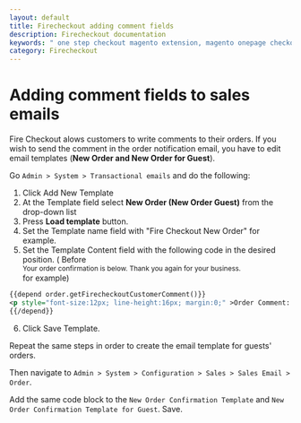 ```yaml
---
layout: default
title: Firecheckout adding comment fields
description: Firecheckout documentation
keywords: " one step checkout magento extension, magento onepage checkout, magento checkout extension, one step checkout magento, magento edit checkout fields, one step checkout module magento, one step checkout magento mobile, magento one page checkout extension, magento one page checkout responsive, magento one page checkout custom fields, how to create one page checkout magento, how to edit one page checkout magento, checkout module in magento, quick checkout module  "
category: Firecheckout
---
```


# Adding comment fields to sales emails

Fire Checkout alows customers to write comments to their orders. If you wish to send the comment in the order notification email, you have to edit email templates (**New Order and New Order for Guest**).

Go `Admin > System > Transactional emails` and do the following:

1. Click Add New Template
2. At the Template field select **New Order (New Order Guest)** from the drop-down list
3. Press **Load template** button.
4. Set the Template name field with "Fire Checkout New Order" for example.
5. Set the Template Content field with the following code in the desired position. ( Before <p style="font-size:12px; line-height:16px; margin:0;">Your order confirmation is below. Thank you again for your business.</p> for example)

```xml
{{depend order.getFirecheckoutCustomerComment()}}
<p style="font-size:12px; line-height:16px; margin:0;" >Order Comment: {{htmlescape var=$order.getFirecheckoutCustomerComment()}}</p>
{{/depend}}
```

6. Click Save Template.

Repeat the same steps in order to create the email template for guests' orders.

Then navigate to `Admin > System > Configuration > Sales > Sales Email > Order`.

Add the same code block to the `New Order Confirmation Template` and `New Order Confirmation Template for Guest`. Save.